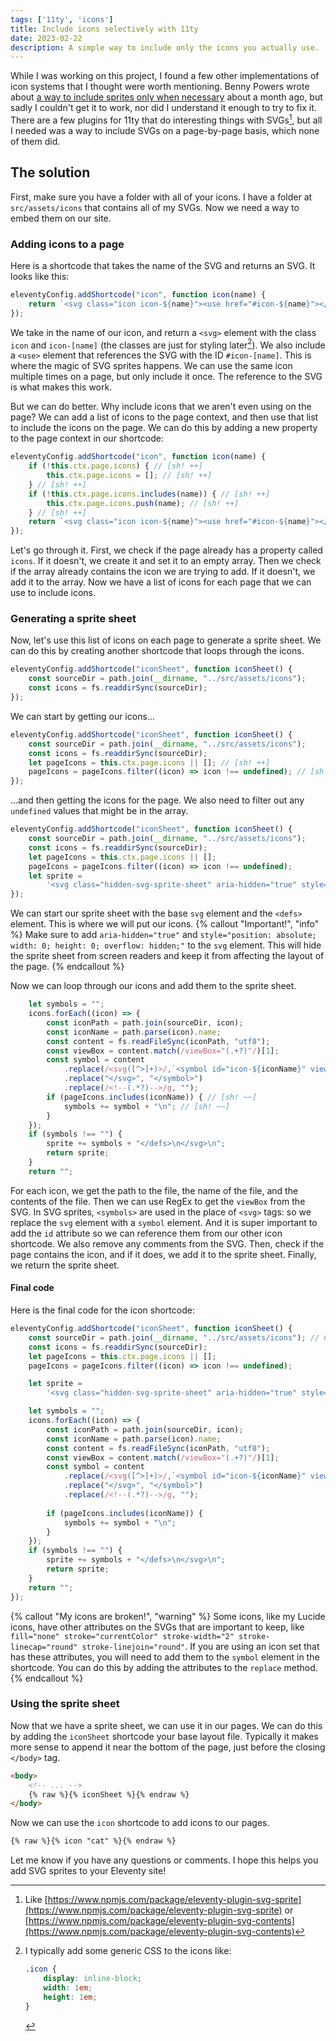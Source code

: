 ```yaml
---
tags: ['11ty', 'icons']
title: Include icons selectively with 11ty
date: 2023-02-22
description: A simple way to include only the icons you actually use.
---
```



While I was working on this project, I found a few other implementations of icon systems that I thought were worth mentioning. Benny Powers wrote about [a way to include sprites only when necessary](https://bennypowers.dev/posts/11ty-svg-sprites/) about a month ago, but sadly I couldn't get it to work, nor did I understand it enough to try to fix it. There are a few plugins for 11ty that do interesting things with SVGs[^1], but all I needed was a way to include SVGs on a page-by-page basis, which none of them did.

## The solution

First, make sure you have a folder with all of your icons. I have a folder at `src/assets/icons` that contains all of my SVGs. Now we need a way to embed them on our site. 

### Adding icons to a page

Here is a shortcode that takes the name of the SVG and returns an SVG. It looks like this:

```js
eleventyConfig.addShortcode("icon", function icon(name) {
    return `<svg class="icon icon-${name}"><use href="#icon-${name}"></use></svg>`;
});
```
We take in the name of our icon, and return a `<svg>` element with the class `icon` and `icon-[name]` (the classes are just for styling later[^2]). We also include a `<use>` element that references the SVG with the ID `#icon-[name]`. This is where the magic of SVG sprites happens. We can use the same icon multiple times on a page, but only include it once. The reference to the SVG is what makes this work.

But we can do better. Why include icons that we aren't even using on the page? We can add a list of icons to the page context, and then use that list to include the icons on the page. We can do this by adding a new property to the page context in our shortcode:

```js
eleventyConfig.addShortcode("icon", function icon(name) {
    if (!this.ctx.page.icons) { // [sh! ++]
        this.ctx.page.icons = []; // [sh! ++]
    } // [sh! ++]
    if (!this.ctx.page.icons.includes(name)) { // [sh! ++]
        this.ctx.page.icons.push(name); // [sh! ++]
    } // [sh! ++]
    return `<svg class="icon icon-${name}"><use href="#icon-${name}"></use></svg>`;
});
```

Let's go through it. First, we check if the page already has a property called `icons`. If it doesn't, we create it and set it to an empty array. Then we check if the array already contains the icon we are trying to add. If it doesn't, we add it to the array. Now we have a list of icons for each page that we can use to include icons.

### Generating a sprite sheet

Now, let's use this list of icons on each page to generate a sprite sheet. We can do this by creating another shortcode that loops through the icons.

```js
eleventyConfig.addShortcode("iconSheet", function iconSheet() {
    const sourceDir = path.join(__dirname, "../src/assets/icons");
    const icons = fs.readdirSync(sourceDir);
});
```
We can start by getting our icons...

```js
eleventyConfig.addShortcode("iconSheet", function iconSheet() {
    const sourceDir = path.join(__dirname, "../src/assets/icons");
    const icons = fs.readdirSync(sourceDir);
    let pageIcons = this.ctx.page.icons || []; // [sh! ++]
    pageIcons = pageIcons.filter((icon) => icon !== undefined); // [sh! ++]
});
```
...and then getting the icons for the page. We also need to filter out any `undefined` values that might be in the array.

```js
eleventyConfig.addShortcode("iconSheet", function iconSheet() {
    const sourceDir = path.join(__dirname, "../src/assets/icons");
    const icons = fs.readdirSync(sourceDir);
    let pageIcons = this.ctx.page.icons || [];
    pageIcons = pageIcons.filter((icon) => icon !== undefined);
    let sprite =
        '<svg class="hidden-svg-sprite-sheet" aria-hidden="true" style="position: absolute; width: 0; height: 0; overflow: hidden;" version="1.1" xmlns="http://www.w3.org/2000/svg" xmlns:xlink="http://www.w3.org/1999/xlink">\n<defs>\n'; // [sh! ++]
});
```
We can start our sprite sheet with the base `svg` element and the `<defs>` element. This is where we will put our icons.
{% callout "Important!", "info" %}
Make sure to add `aria-hidden="true"` and `style="position: absolute; width: 0; height: 0; overflow: hidden;"` to the `svg` element. This will hide the sprite sheet from screen readers and keep it from affecting the layout of the page.
{% endcallout %}

Now we can loop through our icons and add them to the sprite sheet.

```js
    let symbols = "";
    icons.forEach((icon) => {
        const iconPath = path.join(sourceDir, icon);
        const iconName = path.parse(icon).name;
        const content = fs.readFileSync(iconPath, "utf8");
        const viewBox = content.match(/viewBox="(.+?)"/)[1];
        const symbol = content
            .replace(/<svg([^>]+)>/,`<symbol id="icon-${iconName}" viewBox="${viewBox}">`)
            .replace("</svg>", "</symbol>")
            .replace(/<!--(.*?)-->/g, "");
        if (pageIcons.includes(iconName)) { // [sh! ~~]
            symbols += symbol + "\n"; // [sh! ~~]
        }
    });
    if (symbols !== "") {
        sprite += symbols + "</defs>\n</svg>\n";
        return sprite;
    }
    return "";
```

For each icon, we get the path to the file, the name of the file, and the contents of the file. Then we can use RegEx to get the `viewBox` from the SVG. In SVG sprites, `<symbols>` are used in the place of `<svg>` tags: so we replace the `svg` element with a `symbol` element. And it is super important to add the `id` attribute so we can reference them from our other icon shortcode. We also remove any comments from the SVG. Then, check if the page contains the icon, and if it does, we add it to the sprite sheet. Finally, we return the sprite sheet.

#### Final code

Here is the final code for the icon shortcode:

```js
eleventyConfig.addShortcode("iconSheet", function iconSheet() {
    const sourceDir = path.join(__dirname, "../src/assets/icons"); // Change this to your icons directory
    const icons = fs.readdirSync(sourceDir);
    let pageIcons = this.ctx.page.icons || [];
    pageIcons = pageIcons.filter((icon) => icon !== undefined);

    let sprite =
        '<svg class="hidden-svg-sprite-sheet" aria-hidden="true" style="position: absolute; width: 0; height: 0; overflow: hidden;" version="1.1" xmlns="http://www.w3.org/2000/svg" xmlns:xlink="http://www.w3.org/1999/xlink">\n<defs>\n';

    let symbols = "";
    icons.forEach((icon) => {
        const iconPath = path.join(sourceDir, icon);
        const iconName = path.parse(icon).name;
        const content = fs.readFileSync(iconPath, "utf8");
        const viewBox = content.match(/viewBox="(.+?)"/)[1];
        const symbol = content
            .replace(/<svg([^>]+)>/,`<symbol id="icon-${iconName}" viewBox="${viewBox}">`)
            .replace("</svg>", "</symbol>")
            .replace(/<!--(.*?)-->/g, "");
            
        if (pageIcons.includes(iconName)) {
            symbols += symbol + "\n";
        }
    });
    if (symbols !== "") {
        sprite += symbols + "</defs>\n</svg>\n";
        return sprite;
    }
    return "";
});
```

{% callout "My icons are broken!", "warning" %}
Some icons, like my Lucide icons, have other attributes on the SVGs that are important to keep, like `fill="none" stroke="currentColor" stroke-width="2" stroke-linecap="round" stroke-linejoin="round"`. If you are using an icon set that has these attributes, you will need to add them to the `symbol` element in the shortcode. You can do this by adding the attributes to the `replace` method.
{% endcallout %}


### Using the sprite sheet

Now that we have a sprite sheet, we can use it in our pages. We can do this by adding the `iconSheet` shortcode your base layout file. Typically it makes more sense to append it near the bottom of the page, just before the closing `</body>` tag.

```html
<body>
    <!-- ... -->
    {% raw %}{% iconSheet %}{% endraw %}
</body>
```

Now we can use the `icon` shortcode to add icons to our pages.

```html
{% raw %}{% icon "cat" %}{% endraw %}
```

Let me know if you have any questions or comments. I hope this helps you add SVG sprites to your Eleventy site!

[^1]: Like [https://www.npmjs.com/package/eleventy-plugin-svg-sprite](https://www.npmjs.com/package/eleventy-plugin-svg-sprite) or [https://www.npmjs.com/package/eleventy-plugin-svg-contents](https://www.npmjs.com/package/eleventy-plugin-svg-contents)
[^2]: I typically add some generic CSS to the icons like:
    ```css
    .icon {
        display: inline-block;
        width: 1em;
        height: 1em;
    }
    ```
